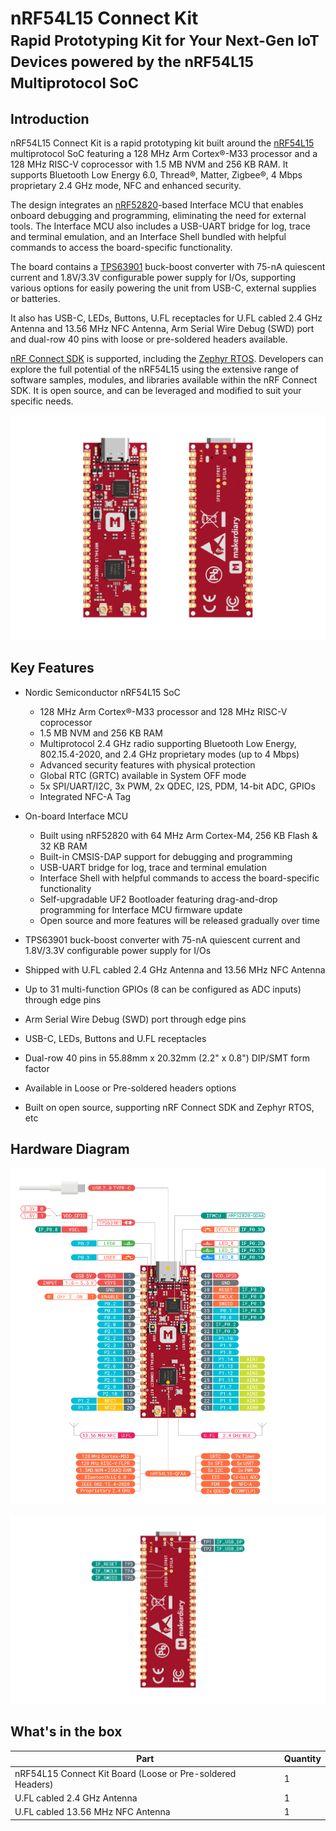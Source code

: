 # nRF54L15 Connect Kit<br/><small>Rapid Prototyping Kit for Your Next-Gen IoT Devices powered by the nRF54L15 Multiprotocol SoC</small>

## Introduction

nRF54L15 Connect Kit is a rapid prototyping kit built around the [nRF54L15] multiprotocol
SoC featuring a 128 MHz Arm Cortex®-M33 processor and a 128 MHz RISC-V coprocessor with
1.5 MB NVM and 256 KB RAM. It supports Bluetooth Low Energy 6.0, Thread®, Matter, Zigbee®,
4 Mbps proprietary 2.4 GHz mode, NFC and enhanced security.

The design integrates an [nRF52820]-based Interface MCU that enables onboard debugging and
programming, eliminating the need for external tools. The Interface MCU also includes a
USB-UART bridge for log, trace and terminal emulation, and an Interface Shell bundled with
helpful commands to access the board-specific functionality.

The board contains a [TPS63901] buck-boost converter with 75-nA quiescent current and 1.8V/3.3V
configurable power supply for I/Os, supporting various options for easily powering the unit
from USB-C, external supplies or batteries.

It also has USB-C, LEDs, Buttons, U.FL receptacles for U.FL cabled 2.4 GHz Antenna and 13.56
MHz NFC Antenna, Arm Serial Wire Debug (SWD) port and dual-row 40 pins with loose or pre-soldered
headers available.

[nRF Connect SDK] is supported, including the [Zephyr RTOS]. Developers can explore the full
potential of the nRF54L15 using the extensive range of software samples, modules, and libraries
available within the nRF Connect SDK. It is open source, and can be leveraged and modified to
suit your specific needs.

![](./assets/images/nrf54l15-connectkit-prod-hero.png)

## Key Features

* Nordic Semiconductor nRF54L15 SoC

	- 128 MHz Arm Cortex®-M33 processor and 128 MHz RISC-V coprocessor
	- 1.5 MB NVM and 256 KB RAM
	- Multiprotocol 2.4 GHz radio supporting Bluetooth Low Energy, 802.15.4-2020, and 2.4 GHz
	  proprietary modes (up to 4 Mbps)
	- Advanced security features with physical protection
	- Global RTC (GRTC) available in System OFF mode
	- 5x SPI/UART/I2C, 3x PWM, 2x QDEC, I2S, PDM, 14-bit ADC, GPIOs
	- Integrated NFC-A Tag

* On-board Interface MCU

	- Built using nRF52820 with 64 MHz Arm Cortex-M4, 256 KB Flash & 32 KB RAM
	- Built-in CMSIS-DAP support for debugging and programming
	- USB-UART bridge for log, trace and terminal emulation
	- Interface Shell with helpful commands to access the board-specific functionality
	- Self-upgradable UF2 Bootloader featuring drag-and-drop programming for Interface MCU firmware update
	- Open source and more features will be released gradually over time

* TPS63901 buck-boost converter with 75-nA quiescent current and 1.8V/3.3V configurable power supply for I/Os
* Shipped with U.FL cabled 2.4 GHz Antenna and 13.56 MHz NFC Antenna
* Up to 31 multi-function GPIOs (8 can be configured as ADC inputs) through edge pins
* Arm Serial Wire Debug (SWD) port through edge pins
* USB-C, LEDs, Buttons and U.FL receptacles
* Dual-row 40 pins in 55.88mm x 20.32mm (2.2" x 0.8") DIP/SMT form factor
* Available in Loose or Pre-soldered headers options
* Built on open source, supporting nRF Connect SDK and Zephyr RTOS, etc

## Hardware Diagram

[![](./assets/images/nrf54l15-connectkit-reva-pinout-front.png)][HW Diagram PDF]

[![](./assets/images/nrf54l15-connectkit-reva-pinout-back.png)][HW Diagram PDF]


## What's in the box

|Part                                                       |Quantity |
|-----------------------------------------------------------|---------|
|nRF54L15 Connect Kit Board (Loose or Pre-soldered Headers) |1        |
|U.FL cabled 2.4 GHz Antenna                                |1        |
|U.FL cabled 13.56 MHz NFC Antenna                          |1        |

[nRF54L15]: https://www.nordicsemi.com/Products/nRF54L15
[nRF52820]: https://www.nordicsemi.com/Products/nrf52820
[BQ25180]: https://www.ti.com/product/BQ25180
[TPS63901]: https://www.ti.com/product/TPS63901
[nRF Connect SDK]: https://github.com/nrfconnect/sdk-nrf
[Zephyr RTOS]: https://github.com/zephyrproject-rtos/zephyr
[HW Diagram PDF]: ./assets/attachments/nrf54l15-connect-kit-pinout-diagram_reva.pdf
